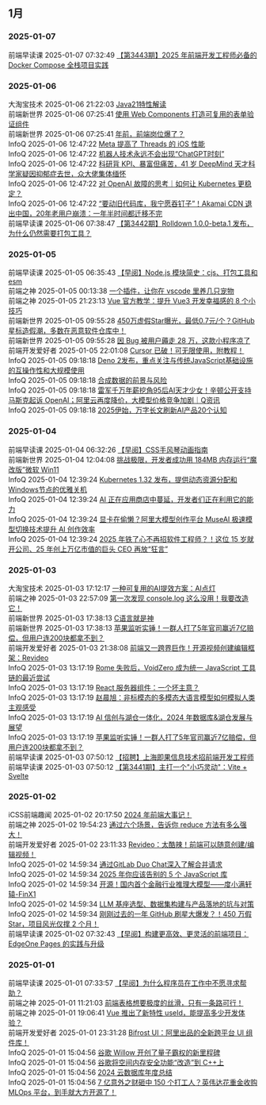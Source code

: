 ## 1月  
### 2025-01-07  
前端早读课 2025-01-07 07:32:49 [【第3443期】2025 年前端开发工程师必备的 Docker Compose 全栈项目实践](http://mp.weixin.qq.com/s?__biz=MjM5MTA1MjAxMQ==&mid=2651275059&idx=1&sn=19b6f5e0506df06454c92d864c133237&chksm=bd48e6b78a3f6fa19b6f3dfc7e02a3311f1cf3757b2cb29cef5cca80df1371c687f80671f99b#rd)  
### 2025-01-06  
大淘宝技术 2025-01-06 21:22:03 [Java21特性解读](http://mp.weixin.qq.com/s?__biz=MzAxNDEwNjk5OQ==&mid=2650537631&idx=1&sn=5b7df95a4ddea0538dd9e251134a7cb4&chksm=83973687b4e0bf918330e54c0e1db69726e321d406d68e9848523fbcdb3e5e680e14e32a0b4c#rd)  
前端新世界 2025-01-06 07:25:41 [使用 Web Components 打造可复用的表单验证组件](http://mp.weixin.qq.com/s?__biz=MzAwNjI1MzI3OQ==&mid=2649012528&idx=2&sn=41d43cd690ee2de485b87b8857f83b58&chksm=83002680b477af962d9bc53d5472552b8b3f943f845abd313bfad59c31134d860b1659f132ae#rd)  
前端新世界 2025-01-06 07:25:41 [年前，前端岗位爆了？](http://mp.weixin.qq.com/s?__biz=MzAwNjI1MzI3OQ==&mid=2649012528&idx=1&sn=1086293142c778f6f5481c1decd09dc7&chksm=83002680b477af96ed432ea362c56dc20f8b1873c2bf39a58601b84a86ddd3725e977a6a85bf#rd)  
InfoQ 2025-01-06 12:47:22 [Meta 提高了 Threads 的 iOS 性能](http://mp.weixin.qq.com/s?__biz=MjM5MDE0Mjc4MA==&mid=2651231199&idx=5&sn=6e7194ed65bdd3820d44155c3ae52df3&chksm=bdbb6b8c8acce29ac2f0b9e6b36d5f53d642932e7c20d2ed404f3e80c401f201c72cf00ea3f9#rd)  
InfoQ 2025-01-06 12:47:22 [机器人技术永远不会出现“ChatGPT时刻”](http://mp.weixin.qq.com/s?__biz=MjM5MDE0Mjc4MA==&mid=2651231199&idx=4&sn=9aa1d400670020135392433803f566c5&chksm=bdbb6b8c8acce29a59f5b165f67926255cf1fa46adcb906110ab6cc286331aebeae8e82a3c77#rd)  
InfoQ 2025-01-06 12:47:22 [科研背 KPI、暴富但痛苦，41 岁 DeepMind 天才科学家疑因抑郁症去世，众大佬集体缅怀](http://mp.weixin.qq.com/s?__biz=MjM5MDE0Mjc4MA==&mid=2651231199&idx=3&sn=1e8d98b4b848a2cbdd93ab80b3335b33&chksm=bdbb6b8c8acce29a88b3333582050793517f2a2ae529abf5afceb5997876e02c565d67ccd09c#rd)  
InfoQ 2025-01-06 12:47:22 [对 OpenAI 故障的思考｜如何让 Kubernetes 更稳定？](http://mp.weixin.qq.com/s?__biz=MjM5MDE0Mjc4MA==&mid=2651231199&idx=2&sn=036fbbe7e6b2e80f39a4eeea77d573b2&chksm=bdbb6b8c8acce29a41cbad1436631a3e0643361a88f4bfda623fb4264e35c924518359c153c3#rd)  
InfoQ 2025-01-06 12:47:22 [“要动旧代码库，我宁愿吞钉子”！Akamai CDN 退出中国，20年老用户崩溃：一年半时间都迁移不完](http://mp.weixin.qq.com/s?__biz=MjM5MDE0Mjc4MA==&mid=2651231199&idx=1&sn=42b200f65d384da6442cb7b0a07883d6&chksm=bdbb6b8c8acce29a7653b258f15e15ebd4c19fc91217f119051c7a1f759b5152e73e24587515#rd)  
前端早读课 2025-01-06 07:38:47 [【第3442期】Rolldown 1.0.0-beta.1 发布，为什么仍然需要打包工具？](http://mp.weixin.qq.com/s?__biz=MjM5MTA1MjAxMQ==&mid=2651275046&idx=1&sn=2c7e8453c1da0807f35f62123c0102a2&chksm=bd48e6a28a3f6fb4f0b29ac099e629102a2de417a1d53ed1c1baff9ab2be6524e7d64f51e599#rd)  
### 2025-01-05  
前端早读课 2025-01-05 06:35:43 [【早阅】Node.js 模块简史：cjs、打包工具和 esm](http://mp.weixin.qq.com/s?__biz=MjM5MTA1MjAxMQ==&mid=2651275042&idx=1&sn=6539b06616acbf18c8ccc7b004d6b847&chksm=bd48e6a68a3f6fb0189cb5d5f5d90ad278b57090b4b75c016ec6f2543bc6fe5670f88bfd31a7#rd)  
前端之神 2025-01-05 00:13:38 [一个插件，让你在 vscode 里养几只宠物](http://mp.weixin.qq.com/s?__biz=Mzg2NjY2NTcyNg==&mid=2247502028&idx=1&sn=13c26b892805098788e2435ca0298e4a&chksm=ce45dd5df932544b61f789ba51897c28e5e440db7550a334f9c39de5f53360f561990d2347c1#rd)  
前端之神 2025-01-05 21:23:13 [Vue 官方教学：提升 Vue3 开发幸福感的 8 个小技巧](http://mp.weixin.qq.com/s?__biz=Mzg2NjY2NTcyNg==&mid=2247502037&idx=1&sn=95e1a616befe1b17e6d945b367ff6d7d&chksm=ce45dd44f932545210138f162cb0f3f6d74351a867bd0b960fb42670b24bedb539f0122776da#rd)  
前端新世界 2025-01-05 09:55:28 [450万虚假Star曝光，最低0.7元/个？GitHub星标造假潮，多数在恶意软件仓库中！](http://mp.weixin.qq.com/s?__biz=MzAwNjI1MzI3OQ==&mid=2649012516&idx=2&sn=6a2321ea37e9b02a1a8b50fae5633365&chksm=83002694b477af82eab4b36ee0aab0803086fa5ed6681f8f4630f9bda3498fb2ecafa1c2e52f#rd)  
前端新世界 2025-01-05 09:55:28 [因 Bug 被用户薅走 28 万，这款小程序凉了](http://mp.weixin.qq.com/s?__biz=MzAwNjI1MzI3OQ==&mid=2649012516&idx=1&sn=2a0932fdede8f01fe999b7dae2eb14c4&chksm=83002694b477af82e81c5bbd07c3512994060c8c4e6c6b70cfef58820ed0b8aece889e5c95e6#rd)  
前端开发爱好者 2025-01-05 22:01:08 [Cursor 已破！可无限使用，附教程！](http://mp.weixin.qq.com/s?__biz=MzUzNTk3MjE2Ng==&mid=2247515852&idx=1&sn=d30e856b40ae44fda8f9325dab6683e0&chksm=faffaee5cd8827f3f8e3e8633e44277c1a2cbd3019f10e166be9c325b8c2e21295bee87f1da8#rd)  
InfoQ 2025-01-05 09:18:18 [Deno 2发布，重点关注与传统JavaScript基础设施的互操作性和大规模使用](http://mp.weixin.qq.com/s?__biz=MjM5MDE0Mjc4MA==&mid=2651231138&idx=4&sn=b7d45de183466d0c5a35159494614c89&chksm=bdbb6bf18acce2e706695c957553d064155e2f6cb298806e5df40ef52ffc84e49baf25a0003f#rd)  
InfoQ 2025-01-05 09:18:18 [合成数据的前景与风险](http://mp.weixin.qq.com/s?__biz=MjM5MDE0Mjc4MA==&mid=2651231138&idx=3&sn=6727af52170637aace53efc61b17a9db&chksm=bdbb6bf18acce2e72cb3eb7b3192ece4a58b1154230c4ff570d207e23beed2e1a8f198c894da#rd)  
InfoQ 2025-01-05 09:18:18 [雷军千万年薪挖角95后AI天才少女！辛顿公开支持马斯克起诉 OpenAI；阿里云再度降价，大模型价格竞争加剧｜Q资讯](http://mp.weixin.qq.com/s?__biz=MjM5MDE0Mjc4MA==&mid=2651231138&idx=2&sn=0709352b470cb96b41d4a111d666798d&chksm=bdbb6bf18acce2e71170feb94559f7749cc005c3241c89aba4918c71c5d09084749e82a6cc5a#rd)  
InfoQ 2025-01-05 09:18:18 [2025伊始，万字长文刷新AI产品20个认知](http://mp.weixin.qq.com/s?__biz=MjM5MDE0Mjc4MA==&mid=2651231138&idx=1&sn=ab2691af26713289d18ac7be5150cd4e&chksm=bdbb6bf18acce2e78c328048a01a5a121ecc08ec03c45df37c1259e36bd702f114c029635b25#rd)  
### 2025-01-04  
前端早读课 2025-01-04 06:32:26 [【早阅】CSS手风琴动画指南](http://mp.weixin.qq.com/s?__biz=MjM5MTA1MjAxMQ==&mid=2651275038&idx=1&sn=4585a2b523188dc508e20af8a17b6366&chksm=bd48e69a8a3f6f8c50825b9bcb759504d32223c9ab87cdd0cd6e234aa4d5a35f07ef12eaac2c#rd)  
前端新世界 2025-01-04 12:04:08 [挑战极限，开发者成功用 184MB 内存运行“魔改版”微软 Win11](http://mp.weixin.qq.com/s?__biz=MzAwNjI1MzI3OQ==&mid=2649012479&idx=1&sn=3c14ae14ba5c37ef02fa333262c65e4c&chksm=8300274fb477ae59e2cd3541b4d7d2c281455c764b85f5e31d4b2ae7e5b682b676776e7b55de#rd)  
InfoQ 2025-01-04 12:39:24 [Kubernetes 1.32 发布，提供动态资源分配和Windows节点的优雅关机](http://mp.weixin.qq.com/s?__biz=MjM5MDE0Mjc4MA==&mid=2651231114&idx=4&sn=e8312c5ff5c309ee4ce090e7443ba395&chksm=bdbb6bd98acce2cfecf9c3d149c463983de0162761aff3306d52fc1b02849cb70055c505137e#rd)  
InfoQ 2025-01-04 12:39:24 [AI 正在应用商店中蔓延，开发者们正在利用它的能力](http://mp.weixin.qq.com/s?__biz=MjM5MDE0Mjc4MA==&mid=2651231114&idx=3&sn=6d30c089c0a4fe0049cc6ee6adeb6a7d&chksm=bdbb6bd98acce2cfd1f35905a161a242b021c37dc6a136bf69b75d16c7c9848ca7c4f44908df#rd)  
InfoQ 2025-01-04 12:39:24 [显卡在偷懒？阿里大模型创作平台 MuseAI 极速模型切换技术提升 AI 创作效率](http://mp.weixin.qq.com/s?__biz=MjM5MDE0Mjc4MA==&mid=2651231114&idx=2&sn=5194589a8c1d949e2c85e16571f05806&chksm=bdbb6bd98acce2cf1b728bcee5d4a15858891f502a874ba723a92e00a8d97c8e1925a49ee98b#rd)  
InfoQ 2025-01-04 12:39:24 [2025 年铁了心不再招软件工程师？！这位 15 岁就开公司、25 年创上万亿市值的巨头 CEO 再放“狂言”](http://mp.weixin.qq.com/s?__biz=MjM5MDE0Mjc4MA==&mid=2651231114&idx=1&sn=4fb7e0e171ffe0115add27236aa1afcc&chksm=bdbb6bd98acce2cff824bd2a854ed1d8c6f32ba47a9e27c7471140ee7f733ddd5e6cd29d2b08#rd)  
### 2025-01-03  
大淘宝技术 2025-01-03 17:12:17 [一种可复用的AI提效方案：AI点灯](http://mp.weixin.qq.com/s?__biz=MzAxNDEwNjk5OQ==&mid=2650537613&idx=1&sn=952b93bf7b35383542f686af192fc3cd&chksm=83973695b4e0bf83478744239e32bf8d458cb422b20612e25dcc7c03273da73a5196db99beb7#rd)  
前端之神 2025-01-03 22:57:09 [第一次发现 console.log 这么没用！我要改造它！](http://mp.weixin.qq.com/s?__biz=Mzg2NjY2NTcyNg==&mid=2247502002&idx=1&sn=376a78805ec2577eb8babbbd8e651d6a&chksm=ce45dd23f93254352a8701331536d54f3815836f448f023c33390d23e0a326261c0ae28e2a32#rd)  
前端新世界 2025-01-03 17:38:13 [C语言就是神](http://mp.weixin.qq.com/s?__biz=MzAwNjI1MzI3OQ==&mid=2649012458&idx=2&sn=0ee9993da3dba717c7c1f22fd4de27c1&chksm=8300275ab477ae4cda7c2bc87923a034f03888c22493e8ef0f6b5c58193db5b00784b20ced09#rd)  
前端新世界 2025-01-03 17:38:13 [苹果监听实锤！一群人打了5年官司赢近7亿赔偿，但用户连200块都拿不到？](http://mp.weixin.qq.com/s?__biz=MzAwNjI1MzI3OQ==&mid=2649012458&idx=1&sn=d2e7fb7394712cf097beb626a5fc24df&chksm=8300275ab477ae4cac1fe116a8732696e0372c21213777aa310971c2a5bc698d391e03da57d6#rd)  
前端开发爱好者 2025-01-03 21:38:08 [前端又一跨界巨作！开源视频创建编辑框架：Revideo](http://mp.weixin.qq.com/s?__biz=MzUzNTk3MjE2Ng==&mid=2247515839&idx=1&sn=5cf710c725b5a43e33df757798a5fe5e&chksm=faffae96cd882780c7c286b85e9495f1f3897338b8f25a18132c5d2af5ed9885dfd83cd10d6d#rd)  
InfoQ 2025-01-03 13:17:19 [Rome 失败后，VoidZero 成为统一 JavaScript 工具链的最近尝试](http://mp.weixin.qq.com/s?__biz=MjM5MDE0Mjc4MA==&mid=2651230789&idx=5&sn=ff35a15a0448546644b3dd6cdcff892c&chksm=bdbb6a168acce30090bb16e339288b860ae9563d6d50fbcdd05b9f0134ab6db9d42155e3c7b3#rd)  
InfoQ 2025-01-03 13:17:19 [React 服务器组件：一个坏主意？](http://mp.weixin.qq.com/s?__biz=MjM5MDE0Mjc4MA==&mid=2651230789&idx=4&sn=f622b97b7dfb1f4ad5dacaa4114e2684&chksm=bdbb6a168acce3007cabbe59a7c6fd75e19bc02a546369bc3af703b73405264da3b71ec5c9cd#rd)  
InfoQ 2025-01-03 13:17:19 [赵晨旭：非标模态的多模态大语言模型如何模拟人类主观感受](http://mp.weixin.qq.com/s?__biz=MjM5MDE0Mjc4MA==&mid=2651230789&idx=3&sn=dec80cb91c9e94b34b68c46579e11447&chksm=bdbb6a168acce30087763a6c833ef33f7409e8f7bb9a59b01b688de5bab9a31a9136b3096332#rd)  
InfoQ 2025-01-03 13:17:19 [AI 信创与湖仓一体化，2024 年数据库&湖仓发展与展望](http://mp.weixin.qq.com/s?__biz=MjM5MDE0Mjc4MA==&mid=2651230789&idx=2&sn=e54c00c00ccb3bb5d010645134dbfa67&chksm=bdbb6a168acce3004befa58f0093af3ab4f130876faee76fb6ba969297a26d93445d7abf4a08#rd)  
InfoQ 2025-01-03 13:17:19 [苹果监听实锤！一群人打了5年官司赢近7亿赔偿，但用户连200块都拿不到？](http://mp.weixin.qq.com/s?__biz=MjM5MDE0Mjc4MA==&mid=2651230789&idx=1&sn=d2d48217a955791a677d7e83257a8081&chksm=bdbb6a168acce3005603067180b3fa68addb18c312009376389fa50c3984a8dbaa68b6606a50#rd)  
前端早读课 2025-01-03 07:50:12 [【招聘】上海即果信息技术招前端开发工程师](http://mp.weixin.qq.com/s?__biz=MjM5MTA1MjAxMQ==&mid=2651275034&idx=2&sn=7fbf47872d2c308608cf3038081c1f6c&chksm=bd48e69e8a3f6f888b805594fe6dfe2923061ae61c3451b31706bc92e6222cdcc7a0648c6a9c#rd)  
前端早读课 2025-01-03 07:50:12 [【第3441期】主打一个"小巧灵动"：Vite + Svelte](http://mp.weixin.qq.com/s?__biz=MjM5MTA1MjAxMQ==&mid=2651275034&idx=1&sn=01a6747455cd3684ee1e40f447abaf3e&chksm=bd48e69e8a3f6f883e1c4a5df53b4409dc97ef119c8ad9e59ba748b031671b98d1c4c2a4bdaa#rd)  
### 2025-01-02  
iCSS前端趣闻 2025-01-02 20:17:50 [2024 年前端大事记​！](http://mp.weixin.qq.com/s?__biz=Mzg2MDU4MzU3Nw==&mid=2247499379&idx=1&sn=541be36ba4f03ed6947e12935e4c3100&chksm=ce269d85f9511493875baa7c01cc3f7562e10f3de5daaed0b5050b00288b6620b98a1e5cf297#rd)  
前端之神 2025-01-02 19:54:23 [通过六个场景，告诉你 reduce 方法有多么强大！](http://mp.weixin.qq.com/s?__biz=Mzg2NjY2NTcyNg==&mid=2247501976&idx=1&sn=60d47924d6003046fc50a343b65cc9f9&chksm=ce45dd09f932541fcb1f3272f5960bfe0f67d0154a6fab5234412b016a27107cf5269e7ea141#rd)  
前端开发爱好者 2025-01-02 23:11:33 [Revideo：太酷辣！前端可以随意创建/编辑视频！](http://mp.weixin.qq.com/s?__biz=MzUzNTk3MjE2Ng==&mid=2247515828&idx=1&sn=2b9b85705ea517d8f4679bbedf87e431&chksm=faffae9dcd88278b5a3e6516a2ac305b8a0ffba2007e10c4d538cc18b49d8926290edc0b316c#rd)  
InfoQ 2025-01-02 14:59:34 [通过GitLab Duo Chat深入了解合并请求](http://mp.weixin.qq.com/s?__biz=MjM5MDE0Mjc4MA==&mid=2651230712&idx=5&sn=4d142115535eaa2ff6b05a17568d286a&chksm=bdbb69ab8acce0bd10ce69d8cd39cd3971f4eeae7a55c91f2c497a3c52f0b69283ebcb4554b2#rd)  
InfoQ 2025-01-02 14:59:34 [2025 年你应该告别的 5 个 JavaScript 库](http://mp.weixin.qq.com/s?__biz=MjM5MDE0Mjc4MA==&mid=2651230712&idx=4&sn=08788b61c01b380f6517c45c542ddd65&chksm=bdbb69ab8acce0bdcc6c8f311fe1559b47c8bcf9f84405141fd934793ba636eb0c117e5c72f5#rd)  
InfoQ 2025-01-02 14:59:34 [开源！国内首个金融行业推理大模型——度小满轩辕-FinX1](http://mp.weixin.qq.com/s?__biz=MjM5MDE0Mjc4MA==&mid=2651230712&idx=3&sn=407b04bbdc7c376cc4788d30616d1f34&chksm=bdbb69ab8acce0bd1af3c531f8599c5f4db4f6ef5edf054392b996af4a9c4a3539a441f6fabe#rd)  
InfoQ 2025-01-02 14:59:34 [LLM 基座选型、数据集构建与产品落地的坑与对策](http://mp.weixin.qq.com/s?__biz=MjM5MDE0Mjc4MA==&mid=2651230712&idx=2&sn=f2f9434f798f83d743f585bc1f8bfee0&chksm=bdbb69ab8acce0bd148eae25c0f11695b5bb403dd596f6453e60f4bd6a5ce0757fa090041589#rd)  
InfoQ 2025-01-02 14:59:34 [刚刚过去的一年 GitHub 刷星大爆发？！450 万假 Star，项目风光仅撑 2 个月！](http://mp.weixin.qq.com/s?__biz=MjM5MDE0Mjc4MA==&mid=2651230712&idx=1&sn=2a5c0b69340d81f68974f24b0b990620&chksm=bdbb69ab8acce0bd4491b6db8e81e051e402b906f1176c7bb0638a09c8edb5f80dcafd3618b8#rd)  
前端早读课 2025-01-02 07:32:43 [【早阅】构建更高效、更灵活的前端项目：EdgeOne Pages 的实践与升级](http://mp.weixin.qq.com/s?__biz=MjM5MTA1MjAxMQ==&mid=2651275026&idx=1&sn=809be4e03eafb8c5ed5043f9a093e7fb&chksm=bd48e6968a3f6f8088d611ec1bc757e23a87c658e09d12a61b5076473ddd3c47db0fa6ef956a#rd)  
### 2025-01-01  
前端早读课 2025-01-01 07:33:57 [【早阅】为什么程序员在工作中不愿寻求帮助？](http://mp.weixin.qq.com/s?__biz=MjM5MTA1MjAxMQ==&mid=2651275021&idx=1&sn=06793553f452da0a7994a94dfb2ed119&chksm=bd48e6898a3f6f9fb68b3677a12f67d2fcf5d1a2dad1e79dd51cfb3aca714457fcb1e387ed63#rd)  
前端之神 2025-01-01 11:21:03 [前端表格想要极度的丝滑，只有一条路可行！](http://mp.weixin.qq.com/s?__biz=Mzg2NjY2NTcyNg==&mid=2247501907&idx=1&sn=dc941af9716c9d64bb092e906c09b78d&chksm=ce45ddc2f93254d40abd55e1b5e1338eece37811d46b92f7fe0cba81be62655f290aa69cd26c#rd)  
前端之神 2025-01-01 19:06:41 [Vue 推出了新特性 useId，能提高多少开发体验？](http://mp.weixin.qq.com/s?__biz=Mzg2NjY2NTcyNg==&mid=2247501950&idx=1&sn=3353435540b4ae19f66fd9ce5b30888b&chksm=ce45ddeff93254f9a42a2f1222390b1f31fc7165ad7c6eadbcfa699b94994562643fb05dcff5#rd)  
前端开发爱好者 2025-01-01 23:31:28 [Bifrost UI：阿里出品的全新跨平台 UI 组件库！](http://mp.weixin.qq.com/s?__biz=MzUzNTk3MjE2Ng==&mid=2247515794&idx=1&sn=f47ac922fbc4e2898d39595c989eea91&chksm=faffaebbcd8827adc026e626067e25d7fb0f50ffbbd1c57abf2f504764739a61f03e5f8cf0c7#rd)  
InfoQ 2025-01-01 15:04:56 [谷歌 Willow 开创了量子霸权的新里程碑](http://mp.weixin.qq.com/s?__biz=MjM5MDE0Mjc4MA==&mid=2651230621&idx=4&sn=7b609d71ec7b62eb9e41b776453488a3&chksm=bdbb69ce8acce0d89f3d313c6e080847f3d9d8bd2a9d08768b176ec6a4f95798e704c7afd46f#rd)  
InfoQ 2025-01-01 15:04:56 [谷歌将空间内存安全功能“改造”到 C++上](http://mp.weixin.qq.com/s?__biz=MjM5MDE0Mjc4MA==&mid=2651230621&idx=3&sn=306df185d2c5dabe4a5c5dac3ab18c9a&chksm=bdbb69ce8acce0d80164151cd712319dba9656c182812ed3379fb17010c0b6c3081bf541ba65#rd)  
InfoQ 2025-01-01 15:04:56 [2024 云数据库年度总结](http://mp.weixin.qq.com/s?__biz=MjM5MDE0Mjc4MA==&mid=2651230621&idx=2&sn=6b67def49ea96d40538a4dfd4267ce90&chksm=bdbb69ce8acce0d81da7c520396a6cfcdbcb335078aa5c2e81ea5c3560e222b592eefb43f65b#rd)  
InfoQ 2025-01-01 15:04:56 [7 亿意外之财砸中 150 个打工人？英伟达花重金收购 MLOps 平台，到手就大方开源了！](http://mp.weixin.qq.com/s?__biz=MjM5MDE0Mjc4MA==&mid=2651230621&idx=1&sn=1f1a29301b3285237a67f2709d4c4c5e&chksm=bdbb69ce8acce0d8bf2d13fc95d9873a98d6a06a1eb8aaefcc8e03519be8883c191625dbfe7f#rd)  
